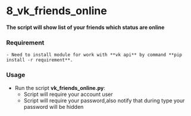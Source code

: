 # 8_vk_friends_online


**The script will show list of your friends which status are online**


### Requirement


    - Need to install module for work with **vk api** by command **pip install -r requirement**.

### Usage


- Run the script **vk_friends_online.py**:
    - Script will require your account user
    - Script will require your password,also notify that during type your password will be hidden


